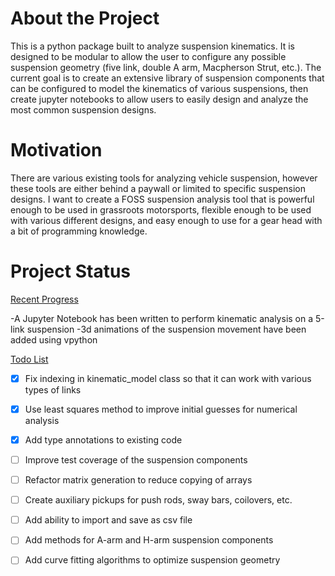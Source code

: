 # About the Project
This is a python package built to analyze suspension kinematics. It is designed to be modular to allow the user to configure any possible suspension geometry (five link, double A arm, Macpherson Strut, etc.). The current goal is to create an extensive library of suspension components that can be configured to model the kinematics of various suspensions, then create jupyter notebooks to allow users to easily design and analyze the most common suspension designs. 


# Motivation
There are various existing tools for analyzing vehicle suspension, however these tools are either behind a paywall or limited to specific suspension designs. I want to create a FOSS suspension analysis tool that is powerful enough to be used in grassroots motorsports, flexible enough to be used with various different designs, and easy enough to use for a gear head with a bit of programming knowledge.

# Project Status
<ins>Recent Progress</ins>

-A Jupyter Notebook has been written to perform kinematic analysis on a 5-link suspension 
-3d animations of the suspension movement have been added using vpython

<ins>Todo List</ins>
- [x] Fix indexing in kinematic_model class so that it can work with various types of links
- [x] Use least squares method to improve initial guesses for numerical analysis
- [x] Add type annotations to existing code
- [ ] Improve test coverage of the suspension components
- [ ] Refactor matrix generation to reduce copying of arrays
- [ ] Create auxiliary pickups for push rods, sway bars, coilovers, etc.
- [ ] Add ability to import and save as csv file
- [ ] Add methods for A-arm and H-arm suspension components
- [ ] Add curve fitting algorithms to optimize suspension geometry




